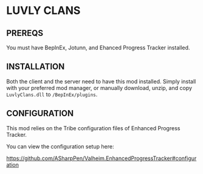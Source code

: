 ﻿# LUVLY CLANS

## PREREQS

You must have BepInEx, Jotunn, and Ehanced Progress Tracker installed.

## INSTALLATION

Both the client and the server need to have this mod installed. Simply install with your preferred mod manager, or manually download, unzip, and copy `LuvlyClans.dll` to `/BepInEx/plugins`.

## CONFIGURATION

This mod relies on the Tribe configuration files of Enhanced Progress Tracker.

You can view the configuration setup here:

https://github.com/ASharpPen/Valheim.EnhancedProgressTracker#configuration
